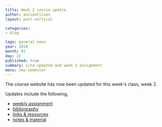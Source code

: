 ```yaml
---
title: Week 2 course update
author: ancientlives
layout: post-vertical

categories:
- blog

tags: general news
year: 2018
month: 01
day: 22
published: true
summary: site updated and week 2 assignment
menu: new-semester
---
```


The course website has now been updated for this week's class, week 2.

Updates include the following,

* [weekly assignment](/weekly_assignment)
* [bibliography](/bibliography)
* [links & resources](/links)
* [notes & material](/notes)
